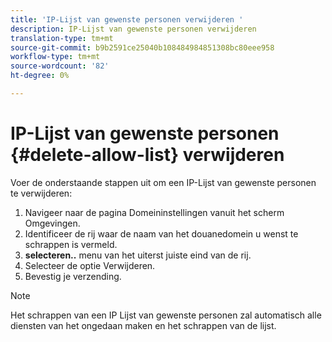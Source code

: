 ```yaml
---
title: 'IP-Lijst van gewenste personen verwijderen '
description: IP-Lijst van gewenste personen verwijderen
translation-type: tm+mt
source-git-commit: b9b2591ce25040b108484984851308bc80eee958
workflow-type: tm+mt
source-wordcount: '82'
ht-degree: 0%

---
```



# IP-Lijst van gewenste personen {#delete-allow-list} verwijderen

Voer de onderstaande stappen uit om een IP-Lijst van gewenste personen te verwijderen:

1. Navigeer naar de pagina Domeininstellingen vanuit het scherm Omgevingen.
1. Identificeer de rij waar de naam van het douanedomein u wenst te schrappen is vermeld.
1. **selecteren..** menu van het uiterst juiste eind van de rij.
1. Selecteer de optie Verwijderen.
1. Bevestig je verzending.

>[!NOTE]
>Het schrappen van een IP Lijst van gewenste personen zal automatisch alle diensten van het ongedaan maken en het schrappen van de lijst.

